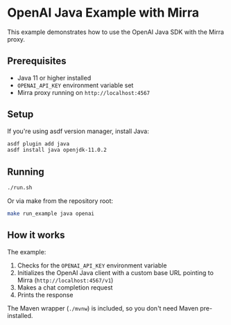 # OpenAI Java Example with Mirra

This example demonstrates how to use the OpenAI Java SDK with the Mirra proxy.

## Prerequisites

- Java 11 or higher installed
- `OPENAI_API_KEY` environment variable set
- Mirra proxy running on `http://localhost:4567`

## Setup

If you're using asdf version manager, install Java:

```bash
asdf plugin add java
asdf install java openjdk-11.0.2
```

## Running

```bash
./run.sh
```

Or via make from the repository root:

```bash
make run_example java openai
```

## How it works

The example:
1. Checks for the `OPENAI_API_KEY` environment variable
2. Initializes the OpenAI Java client with a custom base URL pointing to Mirra (`http://localhost:4567/v1`)
3. Makes a chat completion request
4. Prints the response

The Maven wrapper (`./mvnw`) is included, so you don't need Maven pre-installed.
